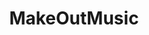 ---
url: "https://www.makeoutmusic.co/"
title: "MakeOutMusic"
headline: "A community event hosting group in LA."
category: []
os: ["web"]
pricing: ["free"]
literacyLevel: "0"
city: "Los Angeles, CA, USA"
dateAdded: "2025-01-27T22:52:51.604Z"
feeds: ["RSS"]
---